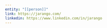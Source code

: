 ```yaml
---
entity: "[[person]]"
link: https://jarango.com/
linkedin: https://www.linkedin.com/in/jarango
---
```

